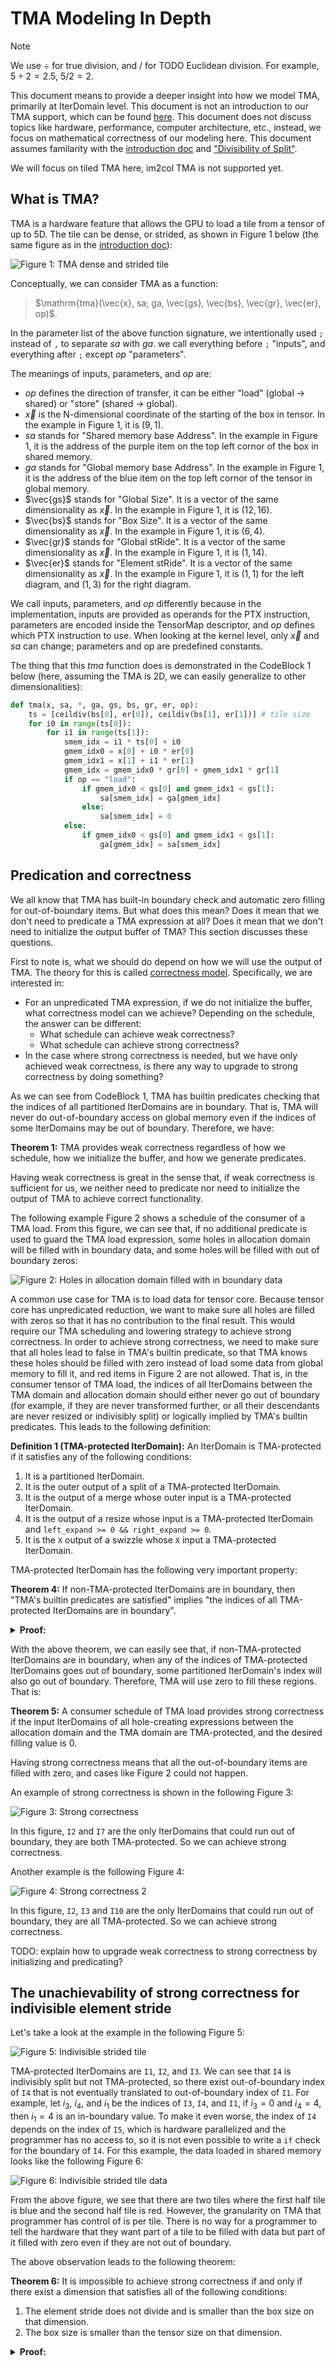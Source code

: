 <!--
 * SPDX-FileCopyrightText: Copyright (c) 2023-present NVIDIA CORPORATION & AFFILIATES.
 * All rights reserved.
 * SPDX-License-Identifier: BSD-3-Clause
-->

# TMA Modeling In Depth

> [!NOTE]
> We use $\div$ for true division, and $/$ for TODO Euclidean division. For example, $5\div 2 = 2.5$, $5/2=2$.

This document means to provide a deeper insight into how we model TMA, primarily at IterDomain level.
This document is not an introduction to our TMA support, which can be found [here](../dev/tma.md).
This document does not discuss topics like hardware, performance, computer architecture, etc.,
instead, we focus on mathematical correctness of our modeling here.
This document assumes familarity with the [introduction doc](../dev/tma.md) and ["Divisibility of Split"](../reading/divisibility-of-split.md).

We will focus on tiled TMA here, im2col TMA is not supported yet.

## What is TMA?

TMA is a hardware feature that allows the GPU to load a tile from a tensor of up to 5D.
The tile can be dense, or strided, as shown in Figure 1 below (the same figure as in the [introduction doc](../dev/tma.md)):

![Figure 1: TMA dense and strided tile](../dev/tma/dense-and-strided-tile.svg)

Conceptually, we can consider TMA as a function:
> $\mathrm{tma}(\vec{x}, sa; ga, \vec{gs}, \vec{bs}, \vec{gr}, \vec{er}, op)$.

In the parameter list of the above function signature,
we intentionally used `;` instead of `,` to separate $sa$ with $ga$.
we call everything before `;` "inputs", and everything after `;` except $op$ "parameters".

The meanings of inputs, parameters, and $op$ are:

- $op$ defines the direction of transfer, it can be either "load" (global -> shared) or "store" (shared -> global).
- $\vec{x}$ is the N-dimensional coordinate of the starting of the box in tensor.
  In the example in Figure 1, it is $(9, 1)$.
- $sa$ stands for "Shared memory base Address".
  In the example in Figure 1, it is the address of the purple item on the top left cornor of the box in shared memory.
- $ga$ stands for "Global memory base Address".
  In the example in Figure 1, it is the address of the blue item on the top left cornor of the tensor in global memory.
- $\vec{gs}$ stands for "Global Size". It is a vector of the same dimensionality as $\vec{x}$.
  In the example in Figure 1, it is $(12, 16)$.
- $\vec{bs}$ stands for "Box Size". It is a vector of the same dimensionality as $\vec{x}$.
  In the example in Figure 1, it is $(6, 4)$.
- $\vec{gr}$ stands for "Global stRide". It is a vector of the same dimensionality as $\vec{x}$.
  In the example in Figure 1, it is $(1, 14)$.
- $\vec{er}$ stands for "Element stRide". It is a vector of the same dimensionality as $\vec{x}$.
  In the example in Figure 1, it is $(1, 1)$ for the left diagram, and $(1, 3)$ for the right diagram.

We call inputs, parameters, and $op$ differently because in the implementation,
inputs are provided as operands for the PTX instruction,
parameters are encoded inside the TensorMap descriptor,
and $op$ defines which PTX instruction to use.
When looking at the kernel level, only $\vec{x}$ and $sa$ can change;
parameters and op are predefined constants.

The thing that this $tma$ function does is demonstrated in the CodeBlock 1 below
(here, assuming the TMA is 2D, we can easily generalize to other dimensionalities):

```python
def tma(x, sa, *, ga, gs, bs, gr, er, op):
    ts = [ceildiv(bs[0], er[0]), ceildiv(bs[1], er[1])] # tile size
    for i0 in range(ts[0]):
        for i1 in range(ts[1]):
            smem_idx = i1 * ts[0] + i0
            gmem_idx0 = x[0] + i0 * er[0]
            gmem_idx1 = x[1] + i1 * er[1]
            gmem_idx = gmem_idx0 * gr[0] + gmem_idx1 * gr[1]
            if op == "load":
                if gmem_idx0 < gs[0] and gmem_idx1 < gs[1]:
                    sa[smem_idx] = ga[gmem_idx]
                else:
                    sa[smem_idx] = 0
            else:
                if gmem_idx0 < gs[0] and gmem_idx1 < gs[1]:
                    ga[gmem_idx] = sa[smem_idx]
```

## Predication and correctness

We all know that TMA has built-in boundary check and automatic zero filling for out-of-boundary items.
But what does this mean? Does it mean that we don't need to predicate a TMA expression at all?
Does it mean that we don't need to initialize the output buffer of TMA?
This section discusses these questions.

First to note is, what we should do depend on how we will use the output of TMA.
The theory for this is called [correctness model](divisibility-of-split.md#allocation-and-correctness-model).
Specifically, we are interested in:

- For an unpredicated TMA expression, if we do not initialize the buffer, what correctness model can we achieve? Depending on the schedule, the answer can be different:
  - What schedule can achieve weak correctness?
  - What schedule can achieve strong correctness?
- In the case where strong correctness is needed, but we have only achieved weak correctness,
  is there any way to upgrade to strong correctness by doing something?

As we can see from CodeBlock 1, TMA has builtin predicates checking that the indices of all partitioned IterDomains are in boundary.
That is, TMA will never do out-of-boundary access on global memory even if the indices of
some IterDomains may be out of boundary.
Therefore, we have:

**Theorem 1:** TMA provides weak correctness regardless of how we schedule, how we initialize the buffer, and how we generate predicates.

Having weak correctness is great in the sense that,
if weak correctness is sufficient for us,
we neither need to predicate nor need to initialize the output of TMA to achieve correct functionality.

The following example Figure 2 shows a schedule of the consumer of a TMA load.
From this figure, we can see that, if no additional predicate is used to guard the TMA load expression,
some holes in allocation domain will be filled with in boundary data,
and some holes will be filled with out of boundary zeros:

![Figure 2: Holes in allocation domain filled with in boundary data](tma-modeling-in-depth/weak-correctness-holes-nonzero.svg)

A common use case for TMA is to load data for tensor core.
Because tensor core has unpredicated reduction,
we want to make sure all holes are filled with zeros so that it has no contribution to the final result.
This would require our TMA scheduling and lowering strategy to achieve strong correctness.
In order to achieve strong correctness, we need to make sure that all holes lead to false in TMA's builtin predicate,
so that TMA knows these holes should be filled with zero instead of load some data from global memory to fill it,
and red items in Figure 2 are not allowed.
That is, in the consumer tensor of TMA load,
the indices of all IterDomains between the TMA domain and allocation domain should either never go out of boundary (for example, if they are never transformed further, or all their descendants are never resized or indivisibly split) or logically implied by TMA's builtin predicates.
This leads to the following definition:

**Definition 1 (TMA-protected IterDomain):** An IterDomain is TMA-protected if it satisfies any of the following conditions:

1. It is a partitioned IterDomain.
2. It is the outer output of a split of a TMA-protected IterDomain.
3. It is the output of a merge whose outer input is a TMA-protected IterDomain.
4. It is the output of a resize whose input is a TMA-protected IterDomain and `left_expand >= 0 && right_expand >= 0`.
5. It is the `X` output of a swizzle whose `X` input a TMA-protected IterDomain.

TMA-protected IterDomain has the following very important property:

**Theorem 4:** If non-TMA-protected IterDomains are in boundary,
then "TMA's builtin predicates are satisfied" implies "the indices of all TMA-protected IterDomains are in boundary".

<details>

**<summary>Proof:</summary>**

It is easy to see that the above rules 2-5 maps to Theorem 1-4 in ["Divisibility of Split"](../reading/divisibility-of-split.md#predication),
except that Theorem 1 has an additional requirement for `I2` being in bound,
which is guaranteed by the statement "if non-TMA-protected IterDomains are in boundary".
$\square$

</details>

With the above theorem, we can easily see that,
if non-TMA-protected IterDomains are in boundary,
when any of the indices of TMA-protected IterDomains goes out of boundary,
some partitioned IterDomain's index will also go out of boundary.
Therefore, TMA will use zero to fill these regions.
That is:

**Theorem 5:** A consumer schedule of TMA load provides strong correctness if
the input IterDomains of all hole-creating expressions between the allocation domain and the TMA domain are TMA-protected,
and the desired filling value is 0.

Having strong correctness means that all the out-of-boundary items are filled with zero,
and cases like Figure 2 could not happen.

An example of strong correctness is shown in the following Figure 3:

![Figure 3: Strong correctness](tma-modeling-in-depth/strong-correctness.svg)

In this figure, `I2` and `I7` are the only IterDomains that could run out of boundary,
they are both TMA-protected. So we can achieve strong correctness.

Another example is the following Figure 4:

![Figure 4: Strong correctness 2](tma-modeling-in-depth/strong-correctness-2.svg)

In this figure, `I2`, `I3` and `I10` are the only IterDomains that could run out of boundary,
they are all TMA-protected. So we can achieve strong correctness.

TODO: explain how to upgrade weak correctness to strong correctness by initializing and predicating?

## The unachievability of strong correctness for indivisible element stride

Let's take a look at the example in the following Figure 5:

![Figure 5: Indivisible strided tile](tma-modeling-in-depth/no-strong-correctness-schedule.svg)

TMA-protected IterDomains are `I1`, `I2`, and `I3`.
We can see that `I4` is indivisibly split but not TMA-protected,
so there exist out-of-boundary index of `I4` that is not eventually translated to out-of-boundary index of `I1`.
For example, let $i_3$, $i_4$, and $i_1$ be the indices of `I3`, `I4`, and `I1`,
if $i_3 = 0$ and $i_4 = 4$, then $i_1 = 4$ is an in-boundary value.
To make it even worse, the index of `I4` depends on the index of `I5`,
which is hardware parallelized and the programmer has no access to,
so it is not even possible to write a `if` check for the boundary of `I4`.
For this example, the data loaded in shared memory looks like the following Figure 6:

![Figure 6: Indivisible strided tile data](tma-modeling-in-depth/no-strong-correctness-data.svg)

From the above figure, we see that there are two tiles where the first half tile is blue and the second half tile is red.
However, the granularity on TMA that programmer has control of is per tile.
There is no way for a programmer to tell the hardware that they want part of a tile to be filled with data but part of it filled with zero even if they are not out of boundary.

The above observation leads to the following theorem:

**Theorem 6:** It is impossible to achieve strong correctness if and only if there exist a dimension that satisfies all of the following conditions:

1. The element stride does not divide and is smaller than the box size on that dimension.
2. The box size is smaller than the tensor size on that dimension.

<details>

**<summary>Proof:</summary>**

Consider a dimension, let's define some notation first:

- size of dimension: $S \in \mathbb{Z}^+$
- box size: $B \in \mathbb{Z}^+$
- element stride: $e \in \mathbb{Z}^+$
- index of the partitioned ID: $i_p$
- index of the coordinate ID: $i_c$
- index of the box ID: $i_b$
- index of the tile ID: $i_t$
- index of the stride ID: $i_s$

Then we have:
$$i_b = i_t * e + i_s$$
$$i_p = i_c * B + i_b$$

The builtin predicate for TMA is:
$$0 \le i_p < S$$

If this dimension makes strong correctness unachievable,
this means that there exist a tile that part of it contains valid items and part contains holes,
and there are holes satisfting the builtin predicate of TMA.
That is:

> There exists $i_s \in \mathbb{Z}$, $i_c \in \mathbb{Z}$, $i_{t1} \in \mathbb{Z}$, $i_{t2} \in \mathbb{Z}$ that satisfies all of the following conditions:
> - $0 \le i_s < e$
> - $0 \le i_c < \mathrm{ceilDiv}(S, B)$
> - $0 \le i_{t1}, i_{t2} < \mathrm{ceilDiv}(B, e)$
> - $0 \le i_c * B + i_{t1} * e + i_s < S$
> - $0 \le i_c * B + i_{t2} * e + i_s < S$
> - $0 \le i_{t1} * e + i_s < B$
> - $i_{t2} * e + i_s \ge B$

Using Theorem 1 in [Mathematical Logic](../math/logic.md), we simplify the above predicate as

> There exists $i_s \in \mathbb{Z}$, $i_c \in \mathbb{Z}$, $i_{t1} \in \mathbb{Z}$, $i_{t2} \in \mathbb{Z}$ that satisfies all of the following conditions:
> - $0 \le i_s < e$
> - $0 \le i_c < \mathrm{ceilDiv}(S, B)$
> - $0 \le i_{t1}, i_{t2} < \mathrm{ceilDiv}(B, e)$
> - $i_c * B + i_{t1} * e + i_s < S$
> - $i_c * B + i_{t2} * e + i_s < S$
> - $i_{t1} * e + i_s < B$
> - $i_{t2} * e + i_s \ge B$

rephrase as

exist is, i_{t1}, i_{t2} in Z s.t.
0 \le is < e
0 \le i_{t1}, i_{t2} < \mathrm{ceilDiv}(B, e)
i_{t1} * e + is < B
i_{t2} * e + is \ge B
exist ic in Z s.t.
0 \le ic < \mathrm{ceilDiv}(S, B)
ic < (S - (i_{t1} * e + is)) \div B
ic < (S - (i_{t2} * e + is)) \div B

the inner qualifier equiv to

0 < \mathrm{ceilDiv}(S, B)
0 < (S - (i_{t1} * e + is)) \div B
0 < (S - (i_{t2} * e + is)) \div B

simplify as

i_{t1} * e + is < S
i_{t2} * e + is < S

so overall

exist is, i_{t1}, i_{t2} in Z s.t.
0 \le is < e
0 \le i_{t1}, i_{t2} < \mathrm{ceilDiv}(B, e)
i_{t1} * e + is < B
i_{t2} * e + is \ge B
i_{t1} * e + is < S
i_{t2} * e + is < S

rephrase as

exist is, i_{t2} in Z s.t.
0 \le is < e
0 \le i_{t2} < \mathrm{ceilDiv}(B, e)
i_{t2} * e + is \ge B
i_{t2} * e + is < S
exist i_{t1} in Z s.t.
0 \le i_{t1} < \mathrm{ceilDiv}(B, e)
i_{t1} < (B - is) \div e
i_{t1} < (S - is) \div e

the inner qualifier equiv to

0 < \mathrm{ceilDiv}(B, e)
0 < (B - is) \div e
0 < (S - is) \div e

simplify to

is < B
is < S

so overall

exist is, i_{t2} in Z s.t.
0 \le is < e
is < B
is < S
0 \le i_{t2} < \mathrm{ceilDiv}(B, e)
i_{t2} * e + is \ge B
i_{t2} * e + is < S

rephrase

exist i_{t2} in Z s.t.
0 \le i_{t2} < \mathrm{ceilDiv}(B, e)
exist is in Z s.t.
0 \le is < e
is < B
is < S
B - i_{t2} * e \le is
is < S - i_{t2} * e

the inner qualifier equiv to

0 < e
0 < B
0 < S
0 < S - i_{t2} * e
B - i_{t2} * e < e
B - i_{t2} * e < B
B - i_{t2} * e < S
B - i_{t2} * e < S - i_{t2} * e

simplify to

i_{t2} * e < S
B - e < i_{t2} * e
0 < i_{t2}
B < S

so overall

B < S
exist i_{t2} in Z s.t.
0 < i_{t2} < \mathrm{ceilDiv}(B, e)
i_{t2} * e < S
B - e < i_{t2} * e

equiv to

B < S
exist i_{t2} in Z s.t.
0 < i_{t2}
B \div e - 1 < i_{t2} < \mathrm{ceilDiv}(B, e)
i_{t2} < S \div e

if e divide B, equiv to
B / e - 1 < i_{t2} < B / e
impossible

equiv to

B < S
e does not divide B
exist i_{t2} in Z s.t.
1 \le i_{t2}
\mathrm{ceilDiv}(B, e) - 1 \le i_{t2} < \mathrm{ceilDiv}(B, e)
i_{t2} < S \div e

qualifier can only take i_{t2} = \mathrm{ceilDiv}(B, e) - 1

so equiv to

B < S
e does not divide B
\mathrm{ceilDiv}(B, e) \ge 2
S > e * (\mathrm{ceilDiv}(B, e) - 1)

simplify to

e < B < S
e does not divide B
$\square$

</details>
